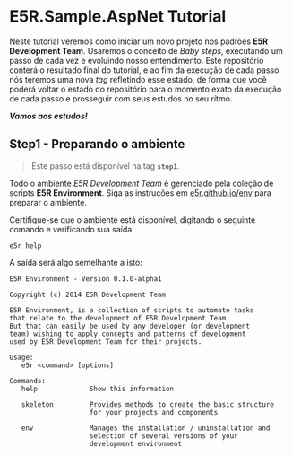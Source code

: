 E5R.Sample.AspNet Tutorial
==========================

Neste tutorial veremos como iniciar um novo projeto nos padrões **E5R Development Team**. Usaremos o conceito de *Baby steps*, executando um passo de cada vez e evoluindo nosso entendimento. Este repositório conterá o resultado final do tutorial, e ao fim da execução de cada passo nós teremos uma nova *tag* refletindo esse estado, de forma que você poderá voltar o estado do repositório para o momento exato da execução de cada passo e prosseguir com seus estudos no seu rítmo.

***Vamos aos estudos!***

## Step1 - Preparando o ambiente

> Este passo está disponível na tag **`step1`**.

Todo o ambiente *E5R Development Team* é gerenciado pela coleção de scripts **E5R Environment**. Siga as instruções em [e5r.github.io/env](https://e5r.github.io/env) para preparar o ambiente.

Certifique-se que o ambiente está disponível, digitando o seguinte comando e verificando sua saída:

```shell
e5r help
```

A saída será algo semelhante a isto:

```
E5R Environment - Version 0.1.0-alpha1

Copyright (c) 2014 E5R Development Team

E5R Environment, is a collection of scripts to automate tasks
that relate to the development of E5R Development Team.
But that can easily be used by any developer (or development
team) wishing to apply concepts and patterns of development
used by E5R Development Team for their projects.

Usage:
   e5r <command> [options]

Commands:
   help             Show this information

   skeleton         Provides methods to create the basic structure
                    for your projects and components

   env              Manages the installation / uninstallation and
                    selection of several versions of your
                    development environment
```

